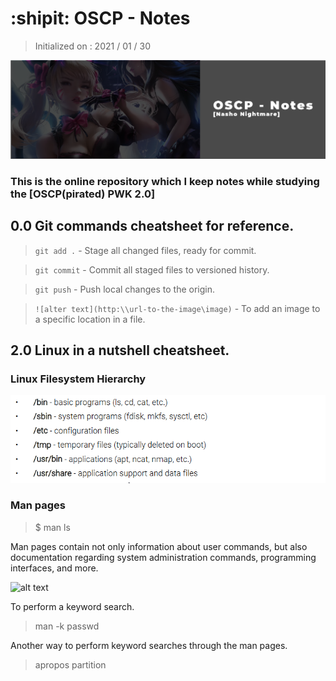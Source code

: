 # :shipit: OSCP - Notes
> Initialized on : 2021 / 01 / 30 

![alt text](https://github.com/NashoNightmare/OSCP-Notes/blob/master/Intro.png)
### This is the online repository which I keep notes while studying the [OSCP(pirated) PWK 2.0]

## 0.0 Git commands cheatsheet for reference.
> `git add .` - Stage all changed files, ready for commit.

> `git commit` - Commit all staged files to versioned history.

> `git push` - Push local changes to the origin.

> `![alter text](http:\\url-to-the-image\image)` - To add an image to a specific location in a file.


## 2.0 Linux in a nutshell cheatsheet.

### Linux Filesystem Hierarchy 
![alt text](https://github.com/NashoNightmare/OSCP-Notes/blob/master/file_hierarchy_linux.png)
### Man pages
> $ man ls

Man pages contain not only information about user commands, but also documentation regarding system administration commands, programming interfaces, and more.

![alt text](url_sectionss)

To perform a keyword search.
> man -k passwd

Another way to perform keyword searches through the man pages.
> apropos partition 
